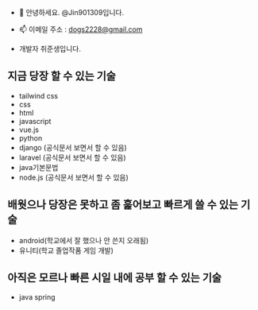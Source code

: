 - 👋 안녕하세요. @Jin901309입니다.

- 📫  이메일 주소 : dogs2228@gmail.com

- 개발자 취준생입니다.<br>

##  지금 당장 할 수 있는 기술
- tailwind css <br>
- css <br>
- html <br>
- javascript <br>
- vue.js <br>
- python <br>
- django (공식문서 보면서 할 수 있음) <br>
- laravel (공식문서 보면서 할 수 있음) <br>
- java기본문법 <br>
- node.js (공식문서 보면서 할 수 있음)

## 배웟으나 당장은 못하고 좀 훑어보고 빠르게 쓸 수 있는 기술
- android(학교에서 잘 했으나 안 쓴지 오래됨) <br>
- 유니티(학교 졸업작품 게임 개발) <br>

## 아직은 모르나 빠른 시일 내에 공부 할 수 있는 기술
 - java spring <br>





